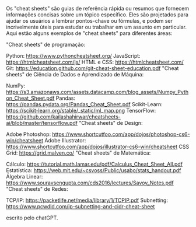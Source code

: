 Os "cheat sheets" são guias de referência rápida ou resumos que fornecem informações concisas sobre um tópico específico. Eles são projetados para ajudar os usuários a lembrar pontos-chave ou fórmulas, e podem ser incrivelmente úteis para estudar ou trabalhar em um assunto em particular. Aqui estão alguns exemplos de "cheat sheets" para diferentes áreas:

"Cheat sheets" de programação:

Python: https://www.pythoncheatsheet.org/
JavaScript: https://htmlcheatsheet.com/js/
HTML e CSS: https://htmlcheatsheet.com/
Git: https://education.github.com/git-cheat-sheet-education.pdf
"Cheat sheets" de Ciência de Dados e Aprendizado de Máquina:

NumPy: https://s3.amazonaws.com/assets.datacamp.com/blog_assets/Numpy_Python_Cheat_Sheet.pdf
Pandas: https://pandas.pydata.org/Pandas_Cheat_Sheet.pdf
Scikit-Learn: https://scikit-learn.org/stable/_static/ml_map.png
TensorFlow: https://github.com/kailashahirwar/cheatsheets-ai/blob/master/tensorflow.pdf
"Cheat sheets" de Design:

Adobe Photoshop: https://www.shortcutfoo.com/app/dojos/photoshop-cs6-win/cheatsheet
Adobe Illustrator: https://www.shortcutfoo.com/app/dojos/illustrator-cs6-win/cheatsheet
CSS Grid: https://grid.malven.co/
"Cheat sheets" de Matemática:

Cálculo: https://tutorial.math.lamar.edu/pdf/Calculus_Cheat_Sheet_All.pdf
Estatística: https://web.mit.edu/~csvoss/Public/usabo/stats_handout.pdf
Álgebra Linear: https://www.souravsengupta.com/cds2016/lectures/Savov_Notes.pdf
"Cheat sheets" de Redes:

TCP/IP: https://packetlife.net/media/library/1/TCPIP.pdf
Subnetting: https://www.pcwdld.com/ip-subnetting-and-cidr-cheat-sheet

escrito pelo chatGPT.